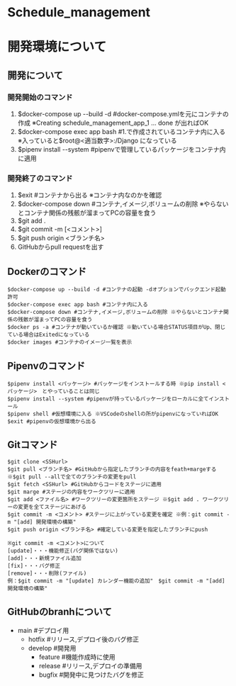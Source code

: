 # Schedule_management
# 開発環境について
## 開発について
### 開発開始のコマンド
1. $docker-compose up --build -d #docker-compose.ymlを元にコンテナの作成 ※Creating schedule_management_app_1 ... done が出ればOK
2. $docker-compose exec app bash #1.で作成されているコンテナ内に入る ※入っていると$root@<適当数字>:/Django になっている
3. $pipenv install --system #pipenvで管理しているパッケージをコンテナ内に適用
### 開発終了のコマンド
1. $exit #コンテナから出る ※コンテナ内なのかを確認
2. $docker-compose down #コンテナ,イメージ,ボリュームの削除 ※やらないとコンテナ関係の残骸が溜まってPCの容量を食う
3. $git add .
4. $git commit -m [<コメント>]
5. $git push origin <ブランチ名>
6. GitHubからpull requestを出す
## Dockerのコマンド
```
$docker-compose up --build -d #コンテナの起動 -dオプションでバックエンド起動許可
$docker-compose exec app bash #コンテナ内に入る
$docker-compose down #コンテナ,イメージ,ボリュームの削除 ※やらないとコンテナ関係の残骸が溜まってPCの容量を食う
$docker ps -a #コンテナが動いているか確認 ※動いている場合STATUS項目がUp、閉じている場合はExitedになっている
$docker images #コンテナのイメージ一覧を表示
```
## Pipenvのコマンド
```
$pipenv install <パッケージ> #パッケージをインストールする時 ※pip install <パッケージ>　とやっていることは同じ
$pipenv install --system #pipenvが持っているパッケージをローカルに全てインストール
$pipenv shell #仮想環境に入る ※VSCodeのshellの所がpipenvになっていればOK
$exit #pipenvの仮想環境から出る
```
## Gitコマンド
```
$git clone <SSHurl>
$git pull <ブランチ名> #GitHubから指定したブランチの内容をfeath+margeする ※$git pull --allで全てのブランチの変更をpull
$git fetch <SSHurl> #GitHubからコードをステージに適用
$git marge #ステージの内容をワークツリーに適用
$git add <ファイル名> #ワークツリーの変更箇所をステージ ※$git add . ワークツリーの変更を全てステージにあげる
$git commit -m <コメント> #ステージに上がっている変更を確定 ※例：git commit -m "[add] 開発環境の構築"
$git push origin <ブランチ名> #確定している変更を指定したブランチにpush

※git commit -m <コメント>について
[update]・・・機能修正(バグ関係ではない)
[add]・・・新規ファイル追加
[fix]・・・バグ修正
[remove]・・・削除(ファイル)
例：$git commit -m "[update] カレンダー機能の追加"　$git commit -m "[add] 開発環境の構築"
```
## GitHubのbranhについて
- main #デプロイ用
    - hotfix #リリース,デプロイ後のバグ修正
    - develop #開発用
        - feature #機能作成時に使用
        - release #リリース,デプロイの準備用
        - bugfix #開発中に見つけたバグを修正